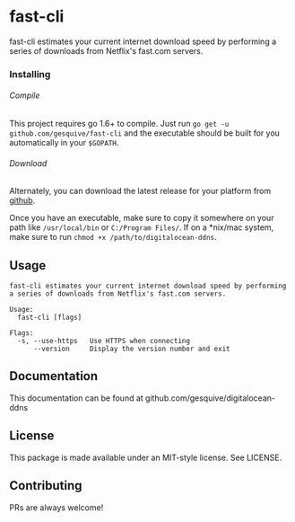 # fast-cli

fast-cli estimates your current internet download speed by performing a series of downloads from Netflix's fast.com servers.


### Installing

###### Compile
This project requires go 1.6+ to compile. Just run `go get -u github.com/gesquive/fast-cli` and the executable should be built for you automatically in your `$GOPATH`.

###### Download
Alternately, you can download the latest release for your platform from [github](https://github.com/gesquive/fast-cli/releases).

Once you have an executable, make sure to copy it somewhere on your path like `/usr/local/bin` or `C:/Program Files/`.
If on a \*nix/mac system, make sure to run `chmod +x /path/to/digitalocean-ddns`.

## Usage

```console
fast-cli estimates your current internet download speed by performing a series of downloads from Netflix's fast.com servers.

Usage:
  fast-cli [flags]

Flags:
  -s, --use-https   Use HTTPS when connecting
      --version     Display the version number and exit
```
<!-- Optionally, a hidden debug flag is available in case you need additional output.
```console
Hidden Flags:
  -D, --debug                  Include debug statements in log output
``` -->

## Documentation

This documentation can be found at github.com/gesquive/digitalocean-ddns

## License

This package is made available under an MIT-style license. See LICENSE.

## Contributing

PRs are always welcome!
